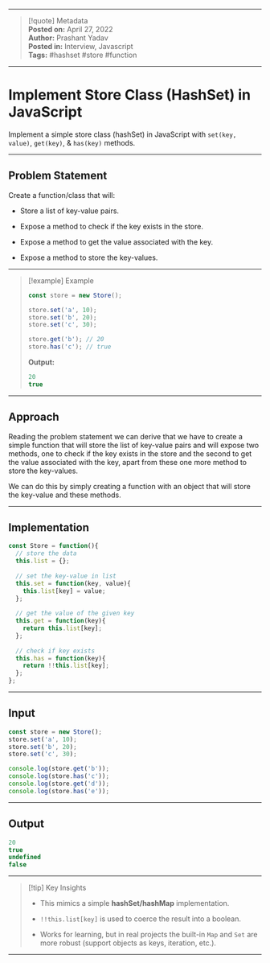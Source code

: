 
---

> [!quote] Metadata  
> **Posted on:** April 27, 2022  
> **Author:** Prashant Yadav  
> **Posted in:** Interview, Javascript  
> **Tags:** #hashset #store #function

---

# Implement Store Class (HashSet) in JavaScript

Implement a simple store class (hashSet) in JavaScript with `set(key, value)`, `get(key)`, & `has(key)` methods.

---

## Problem Statement

Create a function/class that will:

- Store a list of key-value pairs.
    
- Expose a method to check if the key exists in the store.
    
- Expose a method to get the value associated with the key.
    
- Expose a method to store the key-values.
    

---

> [!example] Example
> 
> ```javascript
> const store = new Store();
> 
> store.set('a', 10);
> store.set('b', 20);
> store.set('c', 30);
> 
> store.get('b'); // 20
> store.has('c'); // true
> ```
> 
> **Output:**
> 
> ```javascript
> 20
> true
> ```

---

## Approach

Reading the problem statement we can derive that we have to create a simple function that will store the list of key-value pairs and will expose two methods, one to check if the key exists in the store and the second to get the value associated with the key, apart from these one more method to store the key-values.

We can do this by simply creating a function with an object that will store the key-value and these methods.

---

## Implementation

```javascript
const Store = function(){
  // store the data
  this.list = {};
  
  // set the key-value in list
  this.set = function(key, value){
    this.list[key] = value;
  };
  
  // get the value of the given key
  this.get = function(key){
    return this.list[key];
  };
  
  // check if key exists
  this.has = function(key){
    return !!this.list[key];
  };
};
```

---

## Input

```javascript
const store = new Store();
store.set('a', 10);
store.set('b', 20);
store.set('c', 30);

console.log(store.get('b'));
console.log(store.has('c'));
console.log(store.get('d'));
console.log(store.has('e'));
```

---

## Output

```javascript
20
true
undefined
false
```

---

> [!tip] Key Insights
> 
> - This mimics a simple **hashSet/hashMap** implementation.
>     
> - `!!this.list[key]` is used to coerce the result into a boolean.
>     
> - Works for learning, but in real projects the built-in `Map` and `Set` are more robust (support objects as keys, iteration, etc.).
>     

---
